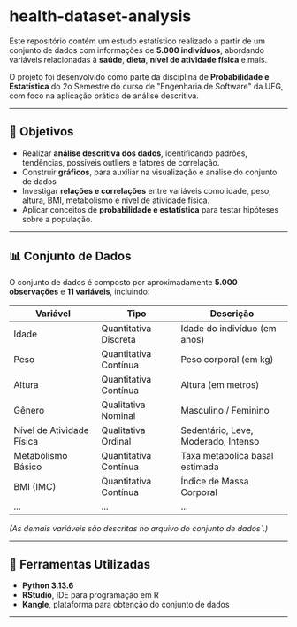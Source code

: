 # health-dataset-analysis

Este repositório contém um estudo estatístico realizado a partir de um conjunto de dados com informações de **5.000 indivíduos**, abordando variáveis relacionadas à **saúde**, **dieta**, **nível de atividade física** e mais. 

O projeto foi desenvolvido como parte da disciplina de **Probabilidade e Estatística** do 2o Semestre do curso de "Engenharia de Software" da UFG, com foco na aplicação prática de análise descritiva.

---

## 🎯 Objetivos

- Realizar **análise descritiva dos dados**, identificando padrões, tendências, possíveis outliers e fatores de correlação.
- Construir **gráficos**, para auxiliar na visualização e análise do conjunto de dados 
- Investigar **relações e correlações** entre variáveis como idade, peso, altura, BMI, metabolismo e nível de atividade física.  
- Aplicar conceitos de **probabilidade e estatística** para testar hipóteses sobre a população.  

---

## 📊 Conjunto de Dados

O conjunto de dados é composto por aproximadamente **5.000 observações** e **11 variáveis**, incluindo:

| Variável | Tipo | Descrição |
|-----------|------|-----------|
| Idade | Quantitativa Discreta | Idade do indivíduo (em anos) |
| Peso | Quantitativa Contínua | Peso corporal (em kg) |
| Altura | Quantitativa Contínua | Altura (em metros) |
| Gênero | Qualitativa Nominal | Masculino / Feminino |
| Nível de Atividade Física | Qualitativa Ordinal | Sedentário, Leve, Moderado, Intenso |
| Metabolismo Básico | Quantitativa Contínua | Taxa metabólica basal estimada |
| BMI (IMC) | Quantitativa Contínua | Índice de Massa Corporal |
| ... | ... | ... |

*(As demais variáveis são descritas no arquivo do conjunto de dados`.)*

---

## 🧰 Ferramentas Utilizadas

- **Python 3.13.6**
- **RStudio**, IDE para programação em R
- **Kangle**, plataforma para obtenção do conjunto de dados

---
